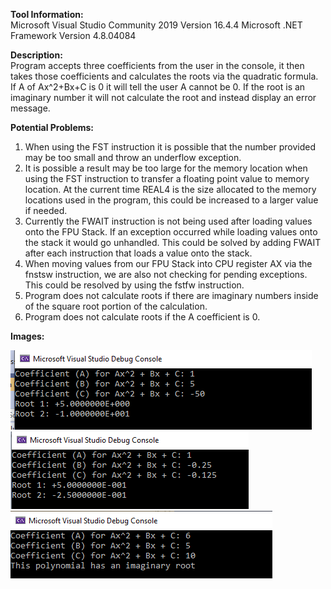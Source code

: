 <p>
<b>Tool Information:</b><br/>
Microsoft Visual Studio Community 2019 Version 16.4.4
Microsoft .NET Framework Version 4.8.04084

<b>Description:</b><br/>
Program accepts three coefficients from the user in the console, it then takes those coefficients and calculates the roots via the quadratic formula. If A of Ax^2+Bx+C is 0
it will tell the user A cannot be 0. If the root is an imaginary number it will not calculate the root and instead display an error message.

<b>Potential Problems:</b><br/>
  1. When using the FST instruction it is possible that the number provided may be too small and throw an underflow exception.
  2. It is possible a result may be too large for the memory location when using the FST instruction to transfer a floating point value to memory location. At the current time 
      REAL4 is the size allocated to the memory locations used in the program, this could be increased to a larger value if needed.
  3. Currently the FWAIT instruction is not being used after loading values onto the FPU Stack. If an exception occurred while loading values onto the stack it would go unhandled.
      This could be solved by adding FWAIT after each instruction that loads a value onto the stack.
  4. When moving values from our FPU Stack into CPU register AX via the fnstsw instruction, we are also not checking for pending exceptions. This could be resolved by using the
      fstfw instruction.
  5. Program does not calculate roots if there are imaginary numbers inside of the square root portion of the calculation. 
  6. Program does not calculate roots if the A coefficient is 0.

<b>Images:</b><br/>
 </p> 
 <img src="Quadratic Roots/imgs/pa-08-session-01.png">
 
 <img src="Quadratic Roots/imgs/pa-08-session-02.png">
 
 <img src="Quadratic Roots/imgs/pa-08-session-03.png">
